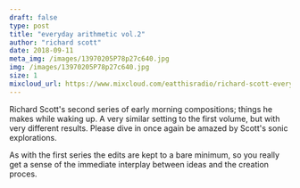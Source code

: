 ```yaml
---
draft: false
type: post
title: "everyday arithmetic vol.2"
author: "richard scott"
date: 2018-09-11
meta_img: /images/13970205P78p27c640.jpg
img: /images/13970205P78p27c640.jpg
size: 1
mixcloud_url: https://www.mixcloud.com/eatthisradio/richard-scott-everyday-arithmetic-vol2/
---
```


Richard Scott's second series of early morning compositions; things he makes while waking up. A very similar setting to the first volume, but with very different results. Please dive in once again be amazed by Scott's sonic explorations. 

As with the first series the edits are kept to a bare minimum, so you really get a sense of the immediate interplay between ideas and the creation proces.
